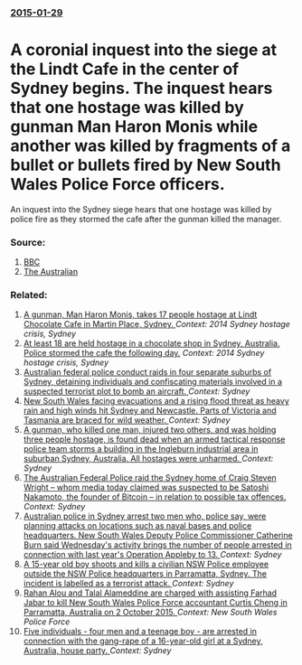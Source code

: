 ### [2015-01-29](/news/2015/01/29/index.md)

# A coronial inquest into the siege at the Lindt Cafe in the center of Sydney begins. The inquest hears that one hostage was killed by gunman Man Haron Monis while another was killed by fragments of a bullet or bullets fired by New South Wales Police Force officers. 

An inquest into the Sydney siege hears that one hostage was killed by police fire as they stormed the cafe after the gunman killed the manager.


### Source:

1. [BBC](http://www.bbc.com/news/world-australia-31033369#)
2. [The Australian](http://www.theaustralian.com.au/in-depth/sydney-siege/sydney-siege-inquest-lindt-cafe-deaths-investigated/story-fnqxbywy-1227200443586)

### Related:

1. [A gunman, Man Haron Monis, takes 17 people hostage at Lindt Chocolate Cafe in Martin Place, Sydney. ](/news/2014/12/15/a-gunman-man-haron-monis-takes-17-people-hostage-at-lindt-chocolate-cafa-c-in-martin-place-sydney.md) _Context: 2014 Sydney hostage crisis, Sydney_
2. [At least 18 are held hostage in a chocolate shop in Sydney, Australia. Police stormed the cafe the following day.](/news/2014/12/14/at-least-18-are-held-hostage-in-a-chocolate-shop-in-sydney-australia-police-stormed-the-cafa-c-the-following-day.md) _Context: 2014 Sydney hostage crisis, Sydney_
3. [Australian federal police conduct raids in four separate suburbs of Sydney, detaining individuals and confiscating materials involved in a suspected terrorist plot to bomb an aircraft. ](/news/2017/07/29/australian-federal-police-conduct-raids-in-four-separate-suburbs-of-sydney-detaining-individuals-and-confiscating-materials-involved-in-a-s.md) _Context: Sydney_
4. [ New South Wales facing evacuations and a rising flood threat as heavy rain and high winds hit Sydney and Newcastle. Parts of Victoria and Tasmania are braced for wild weather. ](/news/2016/06/5/new-south-wales-facing-evacuations-and-a-rising-flood-threat-as-heavy-rain-and-high-winds-hit-sydney-and-newcastle-parts-of-victoria-and-t.md) _Context: Sydney_
5. [A gunman, who killed one man, injured two others, and was holding three people hostage, is found dead when an armed tactical response police team storms a building in the Ingleburn industrial area in suburban Sydney, Australia. All hostages were unharmed. ](/news/2016/03/7/a-gunman-who-killed-one-man-injured-two-others-and-was-holding-three-people-hostage-is-found-dead-when-an-armed-tactical-response-police.md) _Context: Sydney_
6. [The Australian Federal Police raid the Sydney home of Craig Steven Wright &ndash; whom media today claimed was suspected to be Satoshi Nakamoto, the founder of Bitcoin &ndash; in relation to possible tax offences. ](/news/2015/12/9/the-australian-federal-police-raid-the-sydney-home-of-craig-steven-wright-ndash-whom-media-today-claimed-was-suspected-to-be-satoshi-nakam.md) _Context: Sydney_
7. [Australian police in Sydney arrest two men who, police say, were planning attacks on locations such as naval bases and police headquarters. New South Wales Deputy Police Commissioner Catherine Burn said Wednesday's activity brings the number of people arrested in connection with last year's Operation Appleby to 13. ](/news/2015/12/23/australian-police-in-sydney-arrest-two-men-who-police-say-were-planning-attacks-on-locations-such-as-naval-bases-and-police-headquarters.md) _Context: Sydney_
8. [A 15-year old boy shoots and kills a civilian NSW Police employee outside the NSW Police headquarters in Parramatta, Sydney. The incident is labelled as a terrorist attack. ](/news/2015/10/2/a-15-year-old-boy-shoots-and-kills-a-civilian-nsw-police-employee-outside-the-nsw-police-headquarters-in-parramatta-sydney-the-incident-is.md) _Context: Sydney_
9. [Rahan Alou and Talal Alameddine are charged with assisting Farhad Jabar to kill New South Wales Police Force accountant Curtis Cheng in Parramatta, Australia on 2 October 2015. ](/news/2015/10/15/rahan-alou-and-talal-alameddine-are-charged-with-assisting-farhad-jabar-to-kill-new-south-wales-police-force-accountant-curtis-cheng-in-parr.md) _Context: New South Wales Police Force_
10. [ Five individuals - four men and a teenage boy - are arrested in connection with the gang-rape of a 16-year-old girl at a Sydney, Australia, house party. ](/news/2015/10/15/five-individuals-a-four-men-and-a-teenage-boy-a-are-arrested-in-connection-with-the-gang-rape-of-a-16-year-old-girl-at-a-sydney-austra.md) _Context: Sydney_
